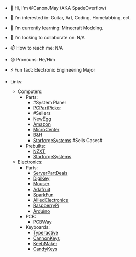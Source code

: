 - 👋 Hi, I’m @CanonJMay (AKA SpadeOverflow)
- 👀 I’m interested in: Guitar, Art, Coding, Homelabbing, ect.
- 🌱 I’m currently learning: Minecraft Modding.
- 💞️ I’m looking to collaborate on: N/A
- 📫 How to reach me: N/A
- 😄 Pronouns: He/Him
- ⚡ Fun fact: Electronic Engineering Major

- Links:
  - Computers:
    - Parts:
      - #System Planer
      - [PCPartPicker](https://pcpartpicker.com)
      - #Sellers
      - [NewEgg](https://www.newegg.com)
      - [Amazon](https://www.amazon.com)
      - [MicroCenter](https://www.microcenter.com)
      - [B&H](https://www.bhphotovideo.com)
      - [StarforgeSystems](https://starforgesystems.com) #Sells Cases#
    - Prebuilts:
      - [NZXT](https://nzxt.com)
      - [StarforgeSystems](https://starforgesystems.com)
  - Electronics:
    - Parts:
      - [ServerPartDeals](https://serverpartdeals.com)
      - [DigiKey](https://www.digikey.com)
      - [Mouser](https://www.mouser.com)
      - [Adafruit](https://www.adafruit.com)
      - [SparkFun](https://www.sparkfun.com)
      - [AlliedElectronics](https://us.rs-online.com)
      - [RaspberryPi](https://www.raspberrypi.com)
      - [Arduino](https://www.arduino.cc)
    - PCB:
      - [PCBWay](https://www.pcbway.com)
    - Keyboards:
      - [Typeractive](https://typeractive.xyz)
      - [CannonKeys](https://cannonkeys.com)
      - [KeebMaker](https://keebmaker.com)
      - [CandyKeys](https://candykeys.com)
